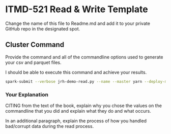 # ITMD-521 Read & Write Template

Change the name of this file to Readme.md and add it to your private GitHub repo in the designated spot.

## Cluster Command

Provide the command and all of the commandline options used to generate your csv and parquet files.

I should be able to execute this command and achieve your results.

```bash
spark-submit --verbose jrh-demo-read.py --name --master yarn --deploy-mode cluster demo-read.py
```

### Your Explanation

CITING from the text of the book, explain why you chose the values on the commandline that you did and explain what they do and what occurs.

In an additional paragraph, explain the process of how you handled bad/corrupt data during the read process.
